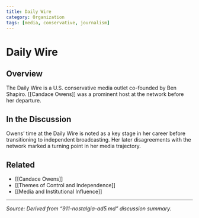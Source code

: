 ```yaml
---
title: Daily Wire
category: Organization
tags: [media, conservative, journalism]
---
```


# Daily Wire

## Overview
The Daily Wire is a U.S. conservative media outlet co-founded by Ben Shapiro. [[Candace Owens]] was a prominent host at the network before her departure.

## In the Discussion
Owens’ time at the Daily Wire is noted as a key stage in her career before transitioning to independent broadcasting. Her later disagreements with the network marked a turning point in her media trajectory.

## Related
- [[Candace Owens]]
- [[Themes of Control and Independence]]
- [[Media and Institutional Influence]]

---
_Source: Derived from “911-nostalgia-ad5.md” discussion summary._
